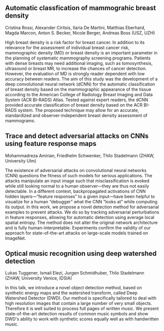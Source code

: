 ## Automatic classfication of mammograhic breast density
Cristina Rossi, Alexander Ciritsis, Ilaria De Martini, Matthias Eberhard, Magda Marcon, Anton S. Becker, Nicole Berger, Andreas Boss (USZ, UZH)

High breast density is a risk factor for breast cancer. In addition to its relevance for the assessment of individual breast cancer risk, mammographic density (MD) or breast density is an important parameter in the planning of systematic mammography screening programs. Patients with dense breasts may need additional imaging, such as tomosynthesis, ultrasound or breast MR, to increase the chances of cancer detection. However, the evaluation of MD is strongly reader dependent with low accuracy between readers. 
The aim of this study was the development of a deep convolutional neural network (dCNN) for the automatic classification of breast density based on the mammographic appearance of the tissue according to the American College of Radiology Breast Imaging and Data System (ACR BI-RADS) Atlas.
Tested against expert readers, the dCNN provided accurate classification of breast density based on the ACR BI-RADS system. The proposed technique may allow for an accurate, standardized and observer-independent breast density assessment of mammograms.



## Trace and detect adversarial attacks on CNNs using feature response maps
Mohammadreza Amirian, Friedhelm Schwenker, Thilo Stadelmann (ZHAW, University Ulm)

The existence of adversarial attacks on convolutional neural
networks (CNN) questions the fitness of such models for serious applications.
The attacks manipulate an input image such that misclassification
is evoked while still looking normal to a human observer—they are thus
not easily detectable. In a different context, backpropagated activations
of CNN hidden layers—“feature responses” to a given input—have been
helpful to visualize for a human “debugger” what the CNN “looks at”
while computing its output. In this work, we propose a novel detection
method for adversarial examples to prevent attacks. We do so by tracking
adversarial perturbations in feature responses, allowing for automatic
detection using average local spatial entropy. The method does not alter
the original network architecture and is fully human-interpretable.
Experiments confirm the validity of our approach for state-of-the-art attacks
on large-scale models trained on ImageNet.

## Optical music recognition using deep watershed detection
Lukas Tuggener, Ismail Elezi, Jurgen Schmidhuber, Thilo Stadelmann (ZHAW, University Venice, IDSIA)

In this talk, we introduce a novel object detection method, based on synthetic energy maps and the watershed transform, 
called Deep Watershed Detector (DWD). Our method is specifically tailored to deal with high resolution images that contain 
a large number of very small objects. Therefore it is well suited to process full pages of written music. We present 
state-of-the-art detection results of common music symbols and show DWD's ability to work with synthetic scores equally 
well as with handwritten music.

